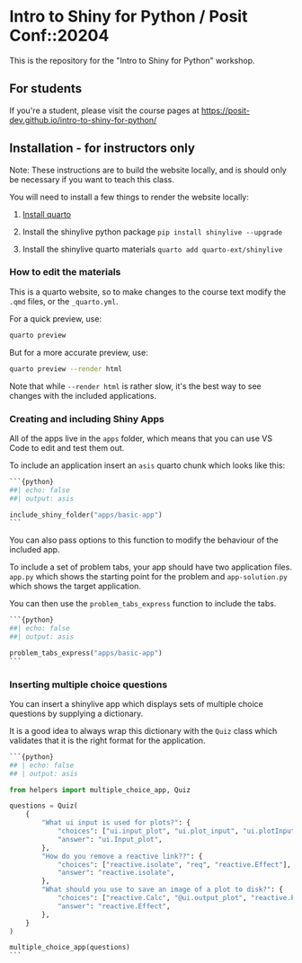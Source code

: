 # Intro to Shiny for Python / Posit Conf::20204

This is the repository for the "Intro to Shiny for Python" workshop.


## For students

If you're a student, please visit the course pages at https://posit-dev.github.io/intro-to-shiny-for-python/

## Installation - for instructors only

Note: These instructions are to build the website locally, and is should only be necessary if you want to teach this class.

You will need to install a few things to render the website locally:

1) [Install quarto](https://quarto.org/docs/get-started/)

2) Install the shinylive python package `pip install shinylive --upgrade`

3) Install the shinylive quarto materials `quarto add quarto-ext/shinylive`

### How to edit the materials

This is a quarto website, so to make changes to the course text modify the `.qmd` files, or the `_quarto.yml`.

For a quick preview, use:

```sh
quarto preview
```

But for a more accurate preview, use:

```sh
quarto preview --render html
```

Note that while `--render html` is rather slow, it's the best way to see changes with the included applications. 

### Creating and including Shiny Apps

All of the apps live in the `apps` folder, which means that you can use VS Code to edit and test them out. 

To include an application insert an `asis` quarto chunk which looks like this:

`````` python
```{python}
##| echo: false
##| output: asis

include_shiny_folder("apps/basic-app")
```
``````

You can also pass options to this function to modify the behaviour of the included app. 

To include a set of problem tabs, your app should have two application files. `app.py` which shows the starting point for the problem and `app-solution.py` which shows the target application. 

You can then use the `problem_tabs_express` function to include the tabs.

`````` python
```{python}
##| echo: false
##| output: asis

problem_tabs_express("apps/basic-app")
```
```````

### Inserting multiple choice questions

You can insert a shinylive app which displays sets of multiple choice questions by supplying a dictionary. 

It is a good idea to always wrap this dictionary with the `Quiz` class which validates that it is the right format for the application.

````` python
```{python}
## | echo: false
## | output: asis

from helpers import multiple_choice_app, Quiz

questions = Quiz(
    {
        "What ui input is used for plots?": {
            "choices": ["ui.input_plot", "ui.plot_input", "ui.plotInput"],
            "answer": "ui.Input_plot",
        },
        "How do you remove a reactive link??": {
            "choices": ["reactive.isolate", "req", "reactive.Effect"],
            "answer": "reactive.isolate",
        },
        "What should you use to save an image of a plot to disk?": {
            "choices": ["reactive.Calc", "@ui.output_plot", "reactive.Effect"],
            "answer": "reactive.Effect",
        },
    }
)

multiple_choice_app(questions)
```
``````
